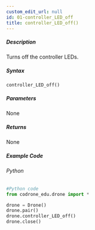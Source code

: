 ```yaml
---
custom_edit_url: null
id: 01-controller_LED_off
title: controller_LED_off()
---
```


##### Description

Turns off the controller LEDs.

##### Syntax
```controller_LED_off()```<br />


##### Parameters

None


##### Returns

None

##### Example Code
###### Python
```python
#Python code
from codrone_edu.drone import *

drone = Drone()
drone.pair()
drone.controller_LED_off()
drone.close()
```
